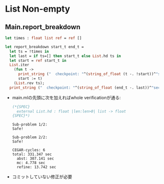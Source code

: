 
List Non-empty
==============

<a name = "Main__report_breakdown"></a>

Main.report_breakdown
---------------------

```ocaml
let times : float list ref = ref []

let report_breakdown start_t end_t =
  let ts = !times in
  let last = if ts=[] then start_t else List.hd ts in
  let start = ref start_t in
  List.iter
    (fun t ->
      print_string ("  checkpoint: "^(string_of_float (t -. !start))^"sec\n");
      start := t)
    (List.rev ts);
  print_string ("  checkpoint: "^(string_of_float (end_t -. last))^"sec\n")
```

+ main.mlの先頭に次を加えればwhole verificationが通る:

  ````ocaml
  (*{SPEC}
    external List.hd : float |len:len>0| list -> float
  {SPEC}*)

  ````

  ````
  Sub-problem 1/2:
  Safe!

  Sub-problem 2/2:
  Safe!

  CEGAR-cycles: 6
  total: 331.347 sec
    abst: 307.141 sec
    mc: 4.778 sec
    refine: 13.742 sec
  ````

+ コミットしていない修正が必要

